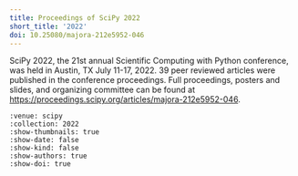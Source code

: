 ```yaml
---
title: Proceedings of SciPy 2022
short_title: '2022'
doi: 10.25080/majora-212e5952-046
---
```


SciPy 2022, the 21st annual Scientific Computing with Python conference, was held in Austin, TX July 11-17, 2022. 39 peer reviewed articles were published in the conference proceedings. Full proceedings, posters and slides, and organizing committee can be found at https://proceedings.scipy.org/articles/majora-212e5952-046.

```{cn:articles}
:venue: scipy
:collection: 2022
:show-thumbnails: true
:show-date: false
:show-kind: false
:show-authors: true
:show-doi: true
```
